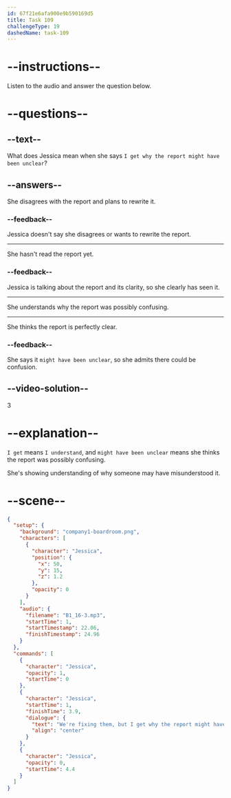 ```yaml
---
id: 67f21e6afa900e9b590169d5
title: Task 109
challengeType: 19
dashedName: task-109
---
```


<!-- (Audio) Jessica: We're fixing them, but I get why the report might have been unclear. -->

# --instructions--

Listen to the audio and answer the question below.

# --questions--

## --text--

What does Jessica mean when she says `I get why the report might have been unclear`?

## --answers--

She disagrees with the report and plans to rewrite it.

### --feedback--

Jessica doesn't say she disagrees or wants to rewrite the report.

---

She hasn't read the report yet.

### --feedback--

Jessica is talking about the report and its clarity, so she clearly has seen it.

---

She understands why the report was possibly confusing.

---

She thinks the report is perfectly clear.

### --feedback--

She says it `might have been unclear`, so she admits there could be confusion.

## --video-solution--

3

# --explanation--
 
`I get` means `I understand`, and `might have been unclear` means she thinks the report was possibly confusing.

She's showing understanding of why someone may have misunderstood it.

# --scene--

```json
{
  "setup": {
    "background": "company1-boardroom.png",
    "characters": [
      {
        "character": "Jessica",
        "position": {
          "x": 50,
          "y": 15,
          "z": 1.2
        },
        "opacity": 0
      }
    ],
    "audio": {
      "filename": "B1_16-3.mp3",
      "startTime": 1,
      "startTimestamp": 22.06,
      "finishTimestamp": 24.96
    }
  },
  "commands": [
    {
      "character": "Jessica",
      "opacity": 1,
      "startTime": 0
    },
    {
      "character": "Jessica",
      "startTime": 1,
      "finishTime": 3.9,
      "dialogue": {
        "text": "We're fixing them, but I get why the report might have been unclear.",
        "align": "center"
      }
    },
    {
      "character": "Jessica",
      "opacity": 0,
      "startTime": 4.4
    }
  ]
}
```
